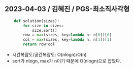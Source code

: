 ## 2023-04-03 / 김혜진 / PGS-최소직사각형

```python
    def solution(sizes):
        for size in sizes:
            size.sort()
        row = max(sizes, key=lambda n: n[0])[0]
        col = max(sizes, key=lambda n: n[1])[1]
        return row*col
```

- 시간복잡도/공간복잡도: O(nlogn)/O(n)
- sort가 nlogn, max가 n이기 때문에 O(nlogn)으로 잡았다.
